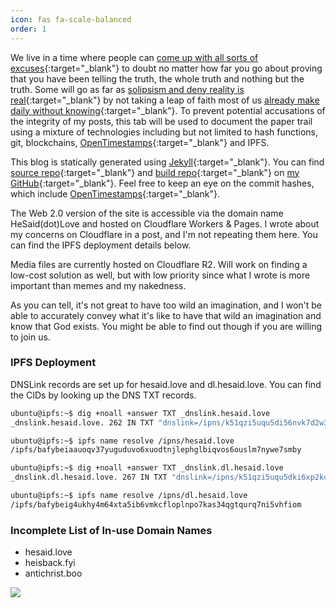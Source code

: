 ```yaml
---
icon: fas fa-scale-balanced
order: 1
---
```


We live in a time where people can [come up with all sorts of excuses](../posts/on-theological-nuke/){:target="_blank"} to doubt no matter how far you go about proving that you have been telling the truth, the whole truth and nothing but the truth. Some will go as far as [solipsism and deny reality is real](../posts/on-theological-nuclear-fallout/){:target="_blank"} by not taking a leap of faith most of us [already make daily without knowing](../posts/on-faith-precedes-reason/){:target="_blank"}. To prevent potential accusations of the integrity of my posts, this tab will be used to document the paper trail using a mixture of technologies including but not limited to hash functions, git, blockchains, [OpenTimestamps](https://opentimestamps.org/){:target="_blank"} and IPFS.

This blog is statically generated using [Jekyll](https://jekyllrb.com/){:target="_blank"}. You can find [source repo](https://github.com/zyang01/zyang01.github.io){:target="_blank"} and [build repo](https://github.com/zyang01/HeSaid.Love){:target="_blank"} on [my GitHub](https://github.com/zyang01){:target="_blank"}. Feel free to keep an eye on the commit hashes, which include [OpenTimestamps](https://opentimestamps.org/){:target="_blank"}.

The Web 2.0 version of the site is accessible via the domain name HeSaid(dot)Love and hosted on Cloudflare Workers & Pages. I wrote about my concerns on Cloudflare in a post, and I'm not repeating them here. You can find the IPFS deployment details below.

Media files are currently hosted on Cloudflare R2. Will work on finding a low-cost solution as well, but with low priority since what I wrote is more important than memes and my nakedness.

As you can tell, it's not great to have too wild an imagination, and I won't be able to accurately convey what it's like to have that wild an imagination and know that God exists. You might be able to find out though if you are willing to join us.

### IPFS Deployment

DNSLink records are set up for hesaid.love and dl.hesaid.love. You can find the CIDs by looking up the DNS TXT records.

```bash
ubuntu@ipfs:~$ dig +noall +answer TXT _dnslink.hesaid.love
_dnslink.hesaid.love. 262 IN TXT "dnslink=/ipns/k51qzi5uqu5di56nvk7d2w3qmubmb3pqon5tsmxywfwt4kxhfdxtncy65w5daf"

ubuntu@ipfs:~$ ipfs name resolve /ipns/hesaid.love
/ipfs/bafybeiaauoqv37yuguduvo6xuodtnjlephglbiqvos6ouslm7nywe7smby

ubuntu@ipfs:~$ dig +noall +answer TXT _dnslink.dl.hesaid.love
_dnslink.dl.hesaid.love. 267 IN TXT "dnslink=/ipns/k51qzi5uqu5dki6xp2kc8ah1x8zu1aibeluphf4v9m4gs4lw1mruox2mv79eya"

ubuntu@ipfs:~$ ipfs name resolve /ipns/dl.hesaid.love
/ipfs/bafybeig4ukhy4m64xta5ib6vmkcfloplnpo7kas34qgtqurq7ni5vhfiom
```

### Incomplete List of In-use Domain Names

- hesaid.love
- heisback.fyi
- antichrist.boo

![](/V3MuD1Z69pJm8VACHV.png)
